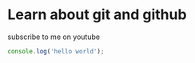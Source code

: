 # Learn about git and github

subscribe to me on youtube

``` javascript
console.log('hello world');
```